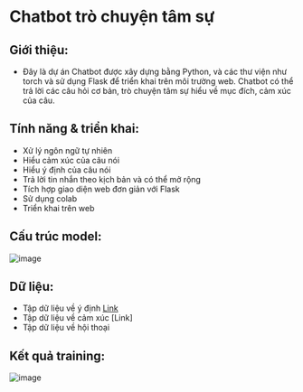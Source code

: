 # Chatbot trò chuyện tâm sự
## Giới thiệu:
* Đây là dự án Chatbot được xây dựng bằng Python, và các thư viện như torch và sử dụng Flask để triển khai trên môi trường web. Chatbot có thể trả lời các câu hỏi cơ bản, trò chuyện tâm sự hiểu về mục đích, cảm xúc của câu.
## Tính năng & triển khai:
* Xử lý ngôn ngữ tự nhiên
* Hiểu cảm xúc của câu nói
* Hiểu ý định của câu nói
* Trả lời tin nhắn theo kịch bản và có thể mở rộng
* Tích hợp giao diện web đơn giản với Flask
* Sử dụng colab
* Triển khai trên web
  
## Cấu trúc model:
![image](https://github.com/user-attachments/assets/bd72958d-7db5-408a-9582-e25a0eedc74a)
## Dữ liệu:
* Tập dữ liệu về ý định [Link](https://huggingface.co/datasets/clinc/clinc_oos)
* Tập dữ liệu về cảm xúc [Link]
* Tập dữ liệu về hội thoại
## Kết quả training:
![image](https://github.com/user-attachments/assets/17b3600a-8fca-472f-b853-29251fb01547)
